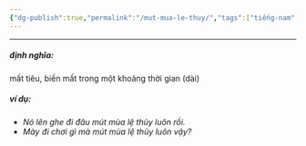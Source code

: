 ```yaml
---
{"dg-publish":true,"permalink":"/mut-mua-le-thuy/","tags":["tiếng-nam"],"created":"2025-08-14T09:38:11.439+07:00"}
---
```


---

##### định nghĩa:
mất tiêu, biến mất trong một khoảng thời gian (dài)

##### ví dụ:
- *Nó lên ghe đi đâu mút mùa lệ thủy luôn rồi.*
- *Mày đi chơi gì mà mút mùa lệ thủy luôn vậy?*

